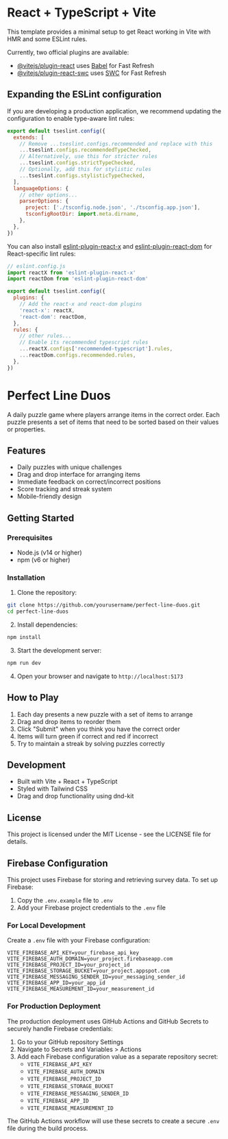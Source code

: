 # React + TypeScript + Vite

This template provides a minimal setup to get React working in Vite with HMR and some ESLint rules.

Currently, two official plugins are available:

- [@vitejs/plugin-react](https://github.com/vitejs/vite-plugin-react/blob/main/packages/plugin-react/README.md) uses [Babel](https://babeljs.io/) for Fast Refresh
- [@vitejs/plugin-react-swc](https://github.com/vitejs/vite-plugin-react-swc) uses [SWC](https://swc.rs/) for Fast Refresh

## Expanding the ESLint configuration

If you are developing a production application, we recommend updating the configuration to enable type-aware lint rules:

```js
export default tseslint.config({
  extends: [
    // Remove ...tseslint.configs.recommended and replace with this
    ...tseslint.configs.recommendedTypeChecked,
    // Alternatively, use this for stricter rules
    ...tseslint.configs.strictTypeChecked,
    // Optionally, add this for stylistic rules
    ...tseslint.configs.stylisticTypeChecked,
  ],
  languageOptions: {
    // other options...
    parserOptions: {
      project: ['./tsconfig.node.json', './tsconfig.app.json'],
      tsconfigRootDir: import.meta.dirname,
    },
  },
})
```

You can also install [eslint-plugin-react-x](https://github.com/Rel1cx/eslint-react/tree/main/packages/plugins/eslint-plugin-react-x) and [eslint-plugin-react-dom](https://github.com/Rel1cx/eslint-react/tree/main/packages/plugins/eslint-plugin-react-dom) for React-specific lint rules:

```js
// eslint.config.js
import reactX from 'eslint-plugin-react-x'
import reactDom from 'eslint-plugin-react-dom'

export default tseslint.config({
  plugins: {
    // Add the react-x and react-dom plugins
    'react-x': reactX,
    'react-dom': reactDom,
  },
  rules: {
    // other rules...
    // Enable its recommended typescript rules
    ...reactX.configs['recommended-typescript'].rules,
    ...reactDom.configs.recommended.rules,
  },
})
```

# Perfect Line Duos

A daily puzzle game where players arrange items in the correct order. Each puzzle presents a set of items that need to be sorted based on their values or properties.

## Features

- Daily puzzles with unique challenges
- Drag and drop interface for arranging items
- Immediate feedback on correct/incorrect positions
- Score tracking and streak system
- Mobile-friendly design

## Getting Started

### Prerequisites

- Node.js (v14 or higher)
- npm (v6 or higher)

### Installation

1. Clone the repository:
```bash
git clone https://github.com/yourusername/perfect-line-duos.git
cd perfect-line-duos
```

2. Install dependencies:
```bash
npm install
```

3. Start the development server:
```bash
npm run dev
```

4. Open your browser and navigate to `http://localhost:5173`

## How to Play

1. Each day presents a new puzzle with a set of items to arrange
2. Drag and drop items to reorder them
3. Click "Submit" when you think you have the correct order
4. Items will turn green if correct and red if incorrect
5. Try to maintain a streak by solving puzzles correctly

## Development

- Built with Vite + React + TypeScript
- Styled with Tailwind CSS
- Drag and drop functionality using dnd-kit

## License

This project is licensed under the MIT License - see the LICENSE file for details.

## Firebase Configuration

This project uses Firebase for storing and retrieving survey data. To set up Firebase:

1. Copy the `.env.example` file to `.env`
2. Add your Firebase project credentials to the `.env` file

### For Local Development

Create a `.env` file with your Firebase configuration:

```
VITE_FIREBASE_API_KEY=your_firebase_api_key
VITE_FIREBASE_AUTH_DOMAIN=your_project.firebaseapp.com
VITE_FIREBASE_PROJECT_ID=your_project_id
VITE_FIREBASE_STORAGE_BUCKET=your_project.appspot.com
VITE_FIREBASE_MESSAGING_SENDER_ID=your_messaging_sender_id
VITE_FIREBASE_APP_ID=your_app_id
VITE_FIREBASE_MEASUREMENT_ID=your_measurement_id
```

### For Production Deployment

The production deployment uses GitHub Actions and GitHub Secrets to securely handle Firebase credentials:

1. Go to your GitHub repository Settings
2. Navigate to Secrets and Variables > Actions
3. Add each Firebase configuration value as a separate repository secret:
   - `VITE_FIREBASE_API_KEY`
   - `VITE_FIREBASE_AUTH_DOMAIN`
   - `VITE_FIREBASE_PROJECT_ID`
   - `VITE_FIREBASE_STORAGE_BUCKET`
   - `VITE_FIREBASE_MESSAGING_SENDER_ID`
   - `VITE_FIREBASE_APP_ID`
   - `VITE_FIREBASE_MEASUREMENT_ID`

The GitHub Actions workflow will use these secrets to create a secure `.env` file during the build process.

